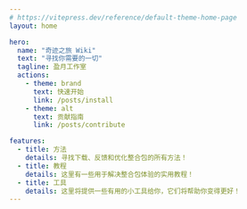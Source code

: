 ```yaml
---
# https://vitepress.dev/reference/default-theme-home-page
layout: home

hero:
  name: "奇迹之旅 Wiki"
  text: "寻找你需要的一切"
  tagline: 盈月工作室
  actions:
    - theme: brand
      text: 快速开始
      link: /posts/install
    - theme: alt
      text: 贡献指南
      link: /posts/contribute

features:
  - title: 方法
    details: 寻找下载、反馈和优化整合包的所有方法！
  - title: 教程
    details: 这里有一些用于解决整合包体验的实用教程！
  - title: 工具
    details: 这里将提供一些有用的小工具给你，它们将帮助你变得更好！
---
```


